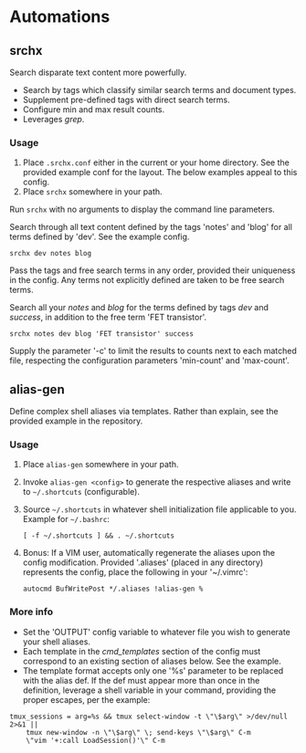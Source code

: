 # Automations

## srchx

Search disparate text content more powerfully.

- Search by tags which classify similar search terms and document types.
- Supplement pre-defined tags with direct search terms.
- Configure min and max result counts.
- Leverages *grep*.

### Usage

1. Place `.srchx.conf` either in the current or your home directory. See the provided example conf for the layout. The below examples appeal to this config.
1. Place `srchx` somewhere in your path.

Run `srchx` with no arguments to display the command line parameters.

Search through all text content defined by the tags 'notes' and 'blog' for all terms defined by 'dev'. See the example config.

```
srchx dev notes blog
```

Pass the tags and free search terms in any order, provided their uniqueness in the config. Any terms not explicitly defined are taken to be free search terms.

Search all your *notes* and *blog* for the terms defined by tags *dev* and *success*, in addition to the free term 'FET transistor'.

```
srchx notes dev blog 'FET transistor' success
```

Supply the parameter '-c' to limit the results to counts next to each matched file, respecting the configuration parameters 'min-count' and 'max-count'.

## alias-gen

Define complex shell aliases via templates. Rather than explain, see the provided example in the repository.

### Usage

1. Place `alias-gen` somewhere in your path.
1. Invoke `alias-gen <config>` to generate the respective aliases and write to `~/.shortcuts` (configurable).
1. Source `~/.shortcuts` in whatever shell initialization file applicable to you. Example for `~/.bashrc`:

    ```
    [ -f ~/.shortcuts ] && . ~/.shortcuts
    ```
1. Bonus: If a VIM user, automatically regenerate the aliases upon the config modification. Provided '.aliases' (placed in any directory) represents the config, place the following in your '~/.vimrc':

    ```vim
    autocmd BufWritePost */.aliases !alias-gen %
    ```

### More info

- Set the 'OUTPUT' config variable to whatever file you wish to generate your shell aliases.
- Each template in the *cmd_templates* section of the config must correspond to an existing section of aliases below. See the example.
- The template format accepts only one '%s' parameter to be replaced with the alias def. If the def must appear more than once in the definition, leverage a shell variable in your command, providing the proper escapes, per the example:

```
tmux_sessions = arg=%s && tmux select-window -t \"\$arg\" >/dev/null 2>&1 ||
    tmux new-window -n \"\$arg\" \; send-keys \"\$arg\" C-m 
    \"vim '+:call LoadSession()'\" C-m
```
